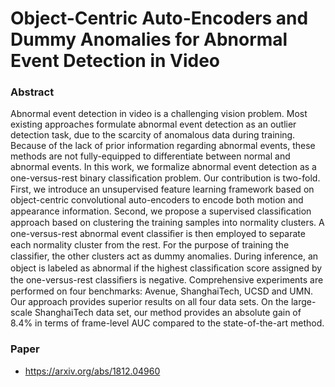 # Object-Centric Auto-Encoders and Dummy Anomalies for Abnormal Event Detection in Video

### Abstract

Abnormal event detection in video is a challenging vision problem. Most existing approaches formulate abnormal event detection as an outlier detection task, due to the scarcity of anomalous data during training. Because of the lack of prior information regarding abnormal events, these methods are not fully-equipped to differentiate between normal and abnormal events. In this work, we formalize abnormal event detection as a one-versus-rest binary classiﬁcation problem. Our contribution is two-fold. First, we introduce an unsupervised feature learning framework based on object-centric convolutional auto-encoders to encode both motion and appearance information. Second, we propose a supervised classiﬁcation approach based on clustering the training samples into normality clusters. A one-versus-rest abnormal event classiﬁer is then employed to separate each normality cluster from the rest. For the purpose of training the classiﬁer, the other clusters act as dummy anomalies. During inference, an object is labeled as abnormal if the highest classiﬁcation score assigned by the one-versus-rest classiﬁers is negative. Comprehensive experiments are performed on four benchmarks: Avenue, ShanghaiTech, UCSD and UMN. Our approach provides superior results on all four data sets. On the large-scale ShanghaiTech data set, our method provides an absolute gain of 8.4% in terms of frame-level AUC compared to the state-of-the-art method.


### Paper
- https://arxiv.org/abs/1812.04960

